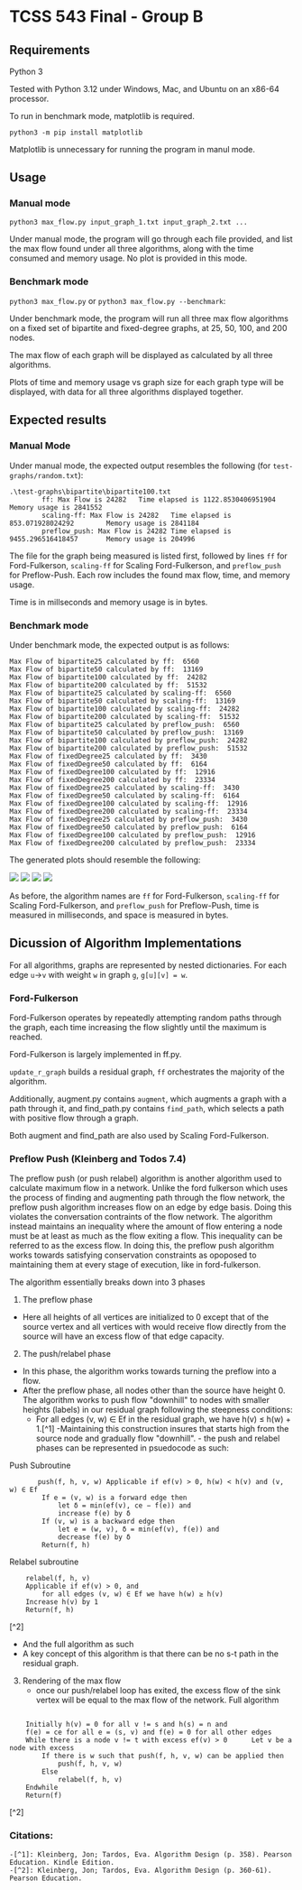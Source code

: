 # TCSS 543 Final - Group B

## Requirements

Python 3

Tested with Python 3.12 under Windows, Mac, and Ubuntu on an x86-64 processor. 

To run in benchmark mode, matplotlib is required.

`python3 -m pip install matplotlib`

Matplotlib is unnecessary for running the program in manul mode.

## Usage

### Manual mode

`python3 max_flow.py input_graph_1.txt input_graph_2.txt ...`

Under manual mode, the program will go through each file provided, and list the
max flow found under all three algorithms, along with the time consumed and memory usage.
No plot is provided in this mode.

### Benchmark mode

`python3 max_flow.py` or `python3 max_flow.py --benchmark`: 

Under benchmark mode, the program will run all three max flow algorithms on a fixed set
of bipartite and fixed-degree graphs, at 25, 50, 100, and 200 nodes.

The max flow of each graph will be displayed as calculated by all three algorithms.

Plots of time and memory usage vs graph size for each graph type will be displayed,
with data for all three algorithms displayed together.

## Expected results
### Manual Mode
Under manual mode, the expected output resembles the following (for `test-graphs/random.txt`):
```
.\test-graphs\bipartite\bipartite100.txt
        ff: Max Flow is 24282   Time elapsed is 1122.8530406951904      Memory usage is 2841552
        scaling-ff: Max Flow is 24282   Time elapsed is 853.071928024292        Memory usage is 2841184
        preflow_push: Max Flow is 24282 Time elapsed is 9455.296516418457       Memory usage is 204996
```

The file for the graph being measured is listed first,
followed by lines `ff` for Ford-Fulkerson, `scaling-ff` for Scaling Ford-Fulkerson,
and `preflow_push` for Preflow-Push.
Each row includes the found max flow, time, and memory usage.

Time is in millseconds and memory usage is in bytes.

### Benchmark mode

Under benchmark mode, the expected output is as follows:

```
Max Flow of bipartite25 calculated by ff:  6560
Max Flow of bipartite50 calculated by ff:  13169
Max Flow of bipartite100 calculated by ff:  24282
Max Flow of bipartite200 calculated by ff:  51532
Max Flow of bipartite25 calculated by scaling-ff:  6560
Max Flow of bipartite50 calculated by scaling-ff:  13169
Max Flow of bipartite100 calculated by scaling-ff:  24282
Max Flow of bipartite200 calculated by scaling-ff:  51532
Max Flow of bipartite25 calculated by preflow_push:  6560
Max Flow of bipartite50 calculated by preflow_push:  13169
Max Flow of bipartite100 calculated by preflow_push:  24282
Max Flow of bipartite200 calculated by preflow_push:  51532
Max Flow of fixedDegree25 calculated by ff:  3430
Max Flow of fixedDegree50 calculated by ff:  6164
Max Flow of fixedDegree100 calculated by ff:  12916
Max Flow of fixedDegree200 calculated by ff:  23334
Max Flow of fixedDegree25 calculated by scaling-ff:  3430
Max Flow of fixedDegree50 calculated by scaling-ff:  6164
Max Flow of fixedDegree100 calculated by scaling-ff:  12916
Max Flow of fixedDegree200 calculated by scaling-ff:  23334
Max Flow of fixedDegree25 calculated by preflow_push:  3430
Max Flow of fixedDegree50 calculated by preflow_push:  6164
Max Flow of fixedDegree100 calculated by preflow_push:  12916
Max Flow of fixedDegree200 calculated by preflow_push:  23334
```

The generated plots should resemble the following:

![](BipartiteTime.png)
![](BipartiteSpace.png)
![](FixedDegreeTime.png)
![](FixedDegreeSpace.png)

As before, the algorithm names are `ff` for Ford-Fulkerson, `scaling-ff` for Scaling Ford-Fulkerson,
and `preflow_push` for Preflow-Push, time is measured in milliseconds, and space is measured in bytes.

## Dicussion of Algorithm Implementations

For all algorithms, graphs are represented by nested dictionaries.
For each edge `u`->`v` with weight `w` in graph `g`, `g[u][v] = w`.

### Ford-Fulkerson

Ford-Fulkerson operates by repeatedly attempting random paths through the graph,
each time increasing the flow slightly until the maximum is reached.

Ford-Fulkerson is largely implemented in ff.py.

`update_r_graph` builds a residual graph,
`ff` orchestrates the majority of the algorithm.

Additionally, augment.py contains `augment`, which augments a graph with a path through it,
and find_path.py contains `find_path`, which selects a path with positive flow through a graph.

Both augment and find_path are also used by Scaling Ford-Fulkerson.

### Preflow Push (Kleinberg and Todos 7.4)

The preflow push (or push relabel) algorithm is another algorithm used to calculate 
maximum flow in a network.  Unlike the ford fulkerson which uses the process of finding 
and augmenting path through the flow network, the preflow push algorithm increases flow
on an edge by edge basis.  Doing this violates the conversation contraints of the flow network. 
The algorithm instead maintains an inequality where the amount of flow entering a node
must be at least as much as the flow exiting a flow.  This inequality can be referred to as the 
excess flow.  In doing this, the preflow push algorithm works towards satisfying conservation constraints
as opoposed to maintaining them at every stage of execution, like in ford-fulkerson.

The algorithm essentially breaks down into 3 phases

1.  The preflow phase
   - Here all heights of all vertices are initialized to 0 except that of the source vertex and 
        all vertices with would receive flow directly from the source will have an excess flow of
        that edge capacity.
2.   The push/relabel phase
   - In this phase, the algorithm works towards turning the preflow into a flow.
   - After the preflow phase, all nodes other than the source have height 0.  The algorithm works to push flow 
     "downhill" to nodes with smaller heights (labels) in our residual graph following the steepness conditions:
     - For all edges (v, w) ∈ Ef in the residual graph, we  have h(v) ≤ h(w) + 1.[^1] 
    -Maintaining this construction insures that starts high from the source node and gradually flow "downhill".
    - the push and relabel phases can be represented in psuedocode as such:

Push Subroutine
```
       push(f, h, v, w) Applicable if ef(v) > 0, h(w) < h(v) and (v, w) ∈ Ef  
        If e = (v, w) is a forward edge then  
            let δ = min(ef(v), ce − f(e)) and  
            increase f(e) by δ  
        If (v, w) is a backward edge then  
            let e = (w, v), δ = min(ef(v), f(e)) and  
            decrease f(e) by δ  
        Return(f, h)
```         
Relabel subroutine
```
    relabel(f, h, v)  
	Applicable if ef(v) > 0, and  
		for all edges (v, w) ∈ Ef we have h(w) ≥ h(v)  
	Increase h(v) by 1  
	Return(f, h) 
```  
[^2]
   - And the full algorithm as such
   - A key concept of this algorithm is 
     that there can be no s-t path in the residual graph.
    
3. Rendering of the max flow
    - once our push/relabel loop has exited, the excess flow of the sink vertex will be 
        equal to the max flow of the network.
Full algorithm
```
   
	Initially h(v) = 0 for all v != s and h(s) = n and  
	f(e) = ce for all e = (s, v) and f(e) = 0 for all other edges  
	While there is a node v != t with excess ef(v) > 0  	Let v be a node with excess  
		If there is w such that push(f, h, v, w) can be applied then  
			push(f, h, v, w) 
		Else  
			relabel(f, h, v)  
	Endwhile  
	Return(f) 
```
[^2]

### Citations:

    -[^1]: Kleinberg, Jon; Tardos, Eva. Algorithm Design (p. 358). Pearson Education. Kindle Edition.
    -[^2]: Kleinberg, Jon; Tardos, Eva. Algorithm Design (p. 360-61). Pearson Education.